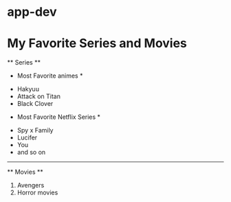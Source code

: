 # app-dev
# My Favorite Series and Movies
** Series **

* Most Favorite animes *

- Hakyuu
- Attack on Titan
- Black Clover

* Most Favorite Netflix Series *

- Spy x Family
- Lucifer
- You
- and so on
---------------
** Movies **
1. Avengers
2. Horror movies
